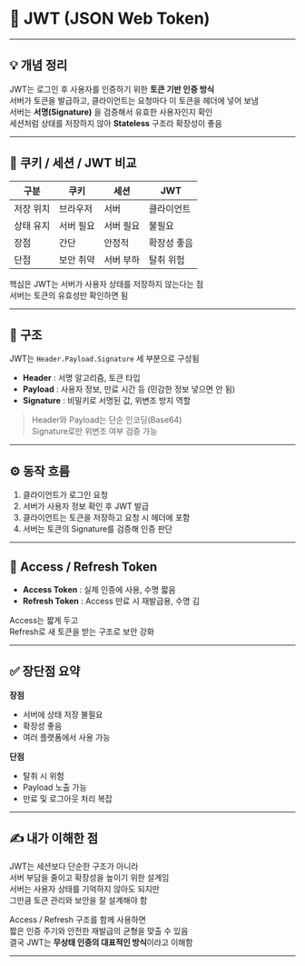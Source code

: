# 🔐 JWT (JSON Web Token)

---

## 💡 개념 정리

JWT는 로그인 후 사용자를 인증하기 위한 **토큰 기반 인증 방식**  
서버가 토큰을 발급하고, 클라이언트는 요청마다 이 토큰을 헤더에 넣어 보냄  
서버는 **서명(Signature)** 을 검증해서 유효한 사용자인지 확인  
세션처럼 상태를 저장하지 않아 **Stateless** 구조라 확장성이 좋음

---

## 🍪 쿠키 / 세션 / JWT 비교

| 구분 | 쿠키 | 세션 | JWT |
|------|------|------|------|
| 저장 위치 | 브라우저 | 서버 | 클라이언트 |
| 상태 유지 | 서버 필요 | 서버 필요 | 불필요 |
| 장점 | 간단 | 안정적 | 확장성 좋음 |
| 단점 | 보안 취약 | 서버 부하 | 탈취 위험 |

핵심은 JWT는 서버가 사용자 상태를 저장하지 않는다는 점  
서버는 토큰의 유효성만 확인하면 됨

---

## 🧾 구조

JWT는 `Header.Payload.Signature` 세 부분으로 구성됨

- **Header** : 서명 알고리즘, 토큰 타입  
- **Payload** : 사용자 정보, 만료 시간 등 (민감한 정보 넣으면 안 됨)  
- **Signature** : 비밀키로 서명된 값, 위변조 방지 역할  

> Header와 Payload는 단순 인코딩(Base64)  
> Signature로만 위변조 여부 검증 가능

---

## ⚙️ 동작 흐름

1. 클라이언트가 로그인 요청  
2. 서버가 사용자 정보 확인 후 JWT 발급  
3. 클라이언트는 토큰을 저장하고 요청 시 헤더에 포함  
4. 서버는 토큰의 Signature를 검증해 인증 판단  

---

## 🔑 Access / Refresh Token

- **Access Token** : 실제 인증에 사용, 수명 짧음  
- **Refresh Token** : Access 만료 시 재발급용, 수명 김  

Access는 짧게 두고  
Refresh로 새 토큰을 받는 구조로 보안 강화

---

## ✅ 장단점 요약

**장점**  
- 서버에 상태 저장 불필요  
- 확장성 좋음  
- 여러 플랫폼에서 사용 가능  

**단점**  
- 탈취 시 위험  
- Payload 노출 가능  
- 만료 및 로그아웃 처리 복잡  

---

## ✍️ 내가 이해한 점

JWT는 세션보다 단순한 구조가 아니라  
서버 부담을 줄이고 확장성을 높이기 위한 설계임  
서버는 사용자 상태를 기억하지 않아도 되지만  
그만큼 토큰 관리와 보안을 잘 설계해야 함  

Access / Refresh 구조를 함께 사용하면  
짧은 인증 주기와 안전한 재발급의 균형을 맞출 수 있음  
결국 JWT는 **무상태 인증의 대표적인 방식**이라고 이해함

---

